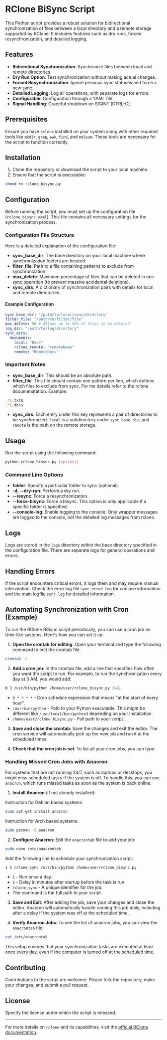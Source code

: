 # RClone BiSync Script

This Python script provides a robust solution for bidirectional synchronization of files between a local directory and a remote storage supported by RClone. It includes features such as dry runs, forced resynchronization, and detailed logging.

## Features

- **Bidirectional Synchronization**: Synchronize files between local and remote directories.
- **Dry Run Option**: Test synchronization without making actual changes.
- **Forced Resynchronization**: Ignore previous sync statuses and force a new sync.
- **Detailed Logging**: Log all operations, with separate logs for errors.
- **Configurable**: Configuration through a YAML file.
- **Signal Handling**: Graceful shutdown on SIGINT (CTRL-C).

## Prerequisites

Ensure you have `rclone` installed on your system along with other required tools like `mkdir`, `grep`, `awk`, `find`, and `md5sum`. These tools are necessary for the script to function correctly.

## Installation

1. Clone the repository or download the script to your local machine.
2. Ensure that the script is executable:

```bash
chmod +x rclone_bisync.py
```

## Configuration

Before running the script, you must set up the configuration file (`rclone_bisync.yaml`). This file contains all necessary settings for the synchronization process.

### Configuration File Structure

Here is a detailed explanation of the configuration file:

- **sync_base_dir**: The base directory on your local machine where synchronization folders are located.
- **filter_file**: Path to a file containing patterns to exclude from synchronization.
- **max_delete**: Maximum percentage of files that can be deleted in one sync operation (to prevent massive accidental deletions).
- **sync_dirs**: A dictionary of synchronization pairs with details for local and remote directories.

#### Example Configuration

```yaml
sync_base_dir: "/path/to/local/sync/directory"
filter_file: "/path/to/filter/file"
max_delete: 50 # Allows up to 50% of files to be deleted
log_dir: "/path/to/log/directory"
sync_dirs:
  documents:
    local: "Docs"
    rclone_remote: "remoteName"
    remote: "RemoteDocs"
```

### Important Notes

- **sync_base_dir**: This should be an absolute path.
- **filter_file**: This file should contain one pattern per line, which defines which files to exclude from sync. For me details refer to the rclone documenatation. Example:

```bash
.*\.txt$
.*\.doc$
```

- **sync_dirs**: Each entry under this key represents a pair of directories to be synchronized. `local` is a subdirectory under `sync_base_dir`, and `remote` is the path on the remote storage.

## Usage

Run the script using the following command:

```bash
python rclone_bisync.py [options]
```

### Command Line Options

- **folder**: Specify a particular folder to sync (optional).
- **-d, --dry-run**: Perform a dry run.
- **--resync**: Force a resynchronization.
- **--force-bisync**: Force a bisync. This option is only applicable if a specific folder is specified.
- **--console-log**: Enable logging to the console. Only wrapper messages are logged to the console, not the detailed log messages from rclone.

## Logs

Logs are stored in the `logs` directory within the base directory specified in the configuration file. There are separate logs for general operations and errors.

## Handling Errors

If the script encounters critical errors, it logs them and may require manual intervention. Check the error log file `sync_error.log` for concise information and the main logfile `sync.log` for detailed information.

## Automating Synchronization with Cron (Example)

To run the RClone BiSync script periodically, you can use a cron job on Unix-like systems. Here's how you can set it up:

1. **Open the crontab for editing**:
   Open your terminal and type the following command to edit the crontab file:

```bash
crontab -e
```

2. **Add a cron job**:
   In the crontab file, add a line that specifies how often you want the script to run. For example, to run the synchronization every day at 3 AM, you would add:

```bash
0 3 /usr/bin/python /home/user/rclone_bisync.py 2>&1
```

- `0 * * * *` - Cron schedule expression that means "at the start of every hour".
- `/usr/bin/python` - Path to your Python executable. This might be different like `/usr/local/bin/python3` depending on your installation.
- `/home/user/rclone_bisync.py` - Full path to your script.

3. **Save and close the crontab**:
   Save the changes and exit the editor. The cron service will automatically pick up the new job and run it at the scheduled times.

4. **Check that the cron job is set**:
   To list all your cron jobs, you can type:

### Handling Missed Cron Jobs with Anacron

For systems that are not running 24/7, such as laptops or desktops, you might miss scheduled tasks if the system is off. To handle this, you can use `anacron`, which runs missed tasks as soon as the system is back online.

1. **Install Anacron** (if not already installed):

Instruction for Debian based systems:

```bash
sudo apt-get install anacron
```

Instruction for Arch based systems:

```bash
sudo pacman -S anacron
```

2. **Configure Anacron**:
   Edit the `anacrontab` file to add your job:

```bash
sudo nano /etc/anacrontab
```

Add the following line to schedule your synchronization script:

```bash
1 5 rclone_sync /usr/bin/python /home/user/rclone_bisync.py
```

- `1` - Run once a day.
- `5` - Delay in minutes after startup before the task is run.
- `rclone_sync` - A unique identifier for the job.
- The command is the full path to your script.

3. **Save and Exit**:
   After adding the job, save your changes and close the editor. Anacron will automatically handle running this job daily, including after a delay if the system was off at the scheduled time.

4. **Verify Anacron Jobs**:
   To see the list of anacron jobs, you can view the `anacrontab` file:

```bash
cat /etc/anacrontab
```

This setup ensures that your synchronization tasks are executed at least once every day, even if the computer is turned off at the scheduled time.

## Contributing

Contributions to the script are welcome. Please fork the repository, make your changes, and submit a pull request.

## License

Specify the license under which the script is released.

---

For more details on `rclone` and its capabilities, visit the [official RClone documentation](https://rclone.org/docs/).
